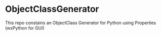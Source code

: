 # ObjectClassGenerator
This repo constains an ObjectClass Generator for Python using Properties (wxPython for GUI)
